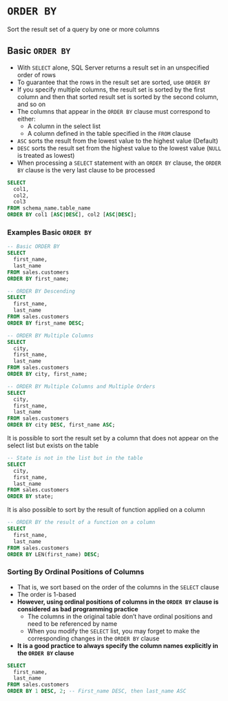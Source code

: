 # `ORDER BY`

Sort the result set of a query by one or more columns

## Basic `ORDER BY`

- With `SELECT` alone, SQL Server returns a result set in an unspecified order of rows
- To guarantee that the rows in the result set are sorted, use `ORDER BY`
- If you specify multiple columns, the result set is sorted by the first column and then that sorted result set is sorted by the second column, and so on
- The columns that appear in the `ORDER BY` clause must correspond to either:
  - A column in the select list
  - A column defined in the table specified in the `FROM` clause
- `ASC` sorts the result from the lowest value to the highest value (Default)
- `DESC` sorts the result set from the highest value to the lowest value (`NULL` is treated as lowest)
- When processing a `SELECT` statement with an `ORDER BY` clause, the `ORDER BY` clause is the very last clause to be processed
  
```sql
SELECT 
  col1, 
  col2, 
  col3
FROM schema_name.table_name
ORDER BY col1 [ASC|DESC], col2 [ASC|DESC];
```

### Examples Basic `ORDER BY`

```sql
-- Basic ORDER BY
SELECT 
  first_name, 
  last_name
FROM sales.customers
ORDER BY first_name;
```

```sql
-- ORDER BY Descending
SELECT 
  first_name, 
  last_name
FROM sales.customers
ORDER BY first_name DESC;
```

```sql
-- ORDER BY Multiple Columns
SELECT 
  city, 
  first_name, 
  last_name
FROM sales.customers
ORDER BY city, first_name;
```

```sql
-- ORDER BY Multiple Columns and Multiple Orders
SELECT 
  city, 
  first_name, 
  last_name
FROM sales.customers
ORDER BY city DESC, first_name ASC;
```

It is possible to sort the result set by a column that does not appear on the select list but exists on the table

```sql
-- State is not in the list but in the table
SELECT 
  city, 
  first_name, 
  last_name
FROM sales.customers
ORDER BY state;
```

It is also possible to sort by the result of function applied on a column

```sql
-- ORDER BY the result of a function on a column
SELECT 
  first_name, 
  last_name
FROM sales.customers
ORDER BY LEN(first_name) DESC;
```

### Sorting By Ordinal Positions of Columns

- That is, we sort based on the order of the columns in the `SELECT` clause
- The order is 1-based
- **However, using ordinal positions of columns in the `ORDER BY` clause is considered as bad programming practice**
  - The columns in the original table don’t have ordinal positions and need to be referenced by name
  - When you modify the `SELECT` list, you may forget to make the corresponding changes in the `ORDER BY` clause
- **It is a good practice to always specify the column names explicitly in the `ORDER BY` clause**

```sql
SELECT 
  first_name, 
  last_name
FROM sales.customers
ORDER BY 1 DESC, 2; -- First_name DESC, then last_name ASC
```
